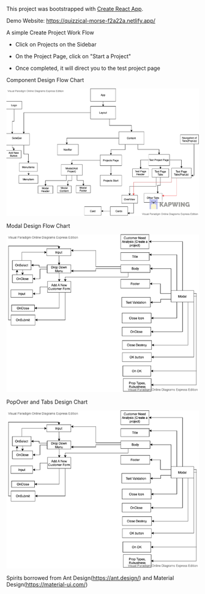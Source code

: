 This project was bootstrapped with [Create React App](https://github.com/facebook/create-react-app).

Demo Website: https://quizzical-morse-f2a22a.netlify.app/

A simple Create Project Work Flow

- Click on Projects on the Sidebar

- On the Project Page, click on "Start a Project"

- Once completed, it will direct you to the test project page


Component Design Flow Chart



![Image](flowchart.png)


Modal Design Flow Chart

![image](modal.png)

PopOver and Tabs Design Chart


![image](modal.png)



Spirits borrowed from Ant Design(https://ant.design/) and Material Design(https://material-ui.com/)







